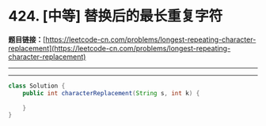 # 424. [中等] 替换后的最长重复字符

**题目链接：**[https://leetcode-cn.com/problems/longest-repeating-character-replacement](https://leetcode-cn.com/problems/longest-repeating-character-replacement)

---

<Cards card="leetcode_424_longest-repeating-character-replacement"></Cards>

---

```java
class Solution {
    public int characterReplacement(String s, int k) {
        
    }
}
```